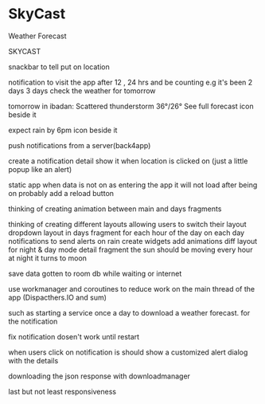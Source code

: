 # SkyCast
Weather Forecast


SKYCAST

snackbar to tell put on location

notification to visit the app after 12 , 24 hrs and be counting
e.g it's been 2 days 3 days check the weather for tomorrow 

tomorrow in ibadan: Scattered thunderstorm
36°/26° See full forecast icon beside it

expect rain by 6pm icon beside it

push notifications from a server(back4app)

create a notification detail
show it when location is clicked on (just a little popup like an alert)

static app when data is not on as entering the app it will not load after being on probably add a reload button

thinking of creating animation between main and days fragments

thinking of creating different layouts allowing users to switch their layout
dropdown layout in days fragment for each hour of the day on each day
notifications to send alerts on rain
create widgets 
add animations
diff layout for night & day mode
detail fragment the sun should be moving every hour at night it turns to moon

save data gotten to room db while waiting or internet

use workmanager and coroutines to reduce work on the main thread of the app (Dispacthers.IO and sum)

such as starting a service once a day to download a weather forecast. for the notification

fix
notification dosen't work until restart

when users click on notification is should show a customized alert dialog with the details

downloading the json response with downloadmanager

last but not least responsiveness
